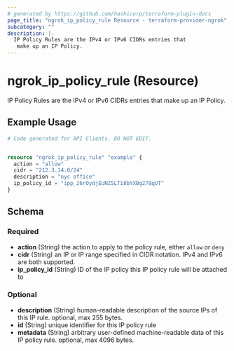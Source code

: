 ```yaml
---
# generated by https://github.com/hashicorp/terraform-plugin-docs
page_title: "ngrok_ip_policy_rule Resource - terraform-provider-ngrok"
subcategory: ""
description: |-
  IP Policy Rules are the IPv4 or IPv6 CIDRs entries that
   make up an IP Policy.
---
```


# ngrok_ip_policy_rule (Resource)

IP Policy Rules are the IPv4 or IPv6 CIDRs entries that
 make up an IP Policy.

## Example Usage

```terraform
# Code generated for API Clients. DO NOT EDIT.


resource "ngrok_ip_policy_rule" "example" {
  action = "allow"
  cidr = "212.3.14.0/24"
  description = "nyc office"
  ip_policy_id = "ipp_26rOydjEUNZSLTi8bYXBg278qUT"
}
```

<!-- schema generated by tfplugindocs -->
## Schema

### Required

- **action** (String) the action to apply to the policy rule, either `allow` or `deny`
- **cidr** (String) an IP or IP range specified in CIDR notation. IPv4 and IPv6 are both supported.
- **ip_policy_id** (String) ID of the IP policy this IP policy rule will be attached to

### Optional

- **description** (String) human-readable description of the source IPs of this IP rule. optional, max 255 bytes.
- **id** (String) unique identifier for this IP policy rule
- **metadata** (String) arbitrary user-defined machine-readable data of this IP policy rule. optional, max 4096 bytes.


